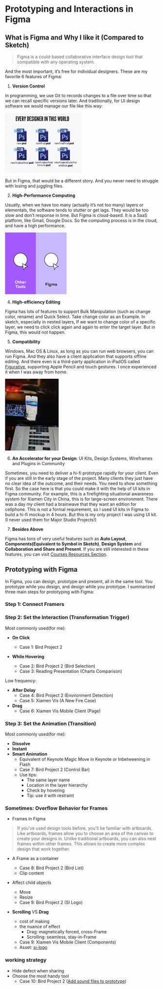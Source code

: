 # Prototyping and Interactions in Figma 

## What is Figma and Why I like it (Compared to Sketch)

> Figma is a could-based collaborative interface design tool that compatible with any operating system. 

And the most important, it’s free for individual designers. These are my favorite 6 features of Figma:

1. **Version Control**

In programming, we use Git to records changes to a file over time so that we can recall specific versions later.  And traditionally, for UI design software we would manage our file like this way: 

<img src="./version_control.png" width="50%" height="50%">

But in Figma, that would be a different story. And you never need to struggle with losing and juggling files. 

2. **High-Performance Computing**

Usually, when we have too many (actually it’s not too many) layers or elementals, the software tends to stutter or get lags. They would be too slow and don’t response in time. But Figma is cloud-based. It is a SaaS platform, like Gmail, Google Docs. So the computing process is in the cloud, and have a high performance.

<img src="./Speed.gif" width="40%" height="40%">

4. **High-efficiency Editing**

Figma has lots of features to support Bulk Manipulation (such as change color, rename) and Quick Select. Take change color as an Example. In sketch, especially in nested layers, If we want to change color of a specific layer, we need to click click again and again to enter the target layer. But in Figma, this would not happen. 

5. **Compatibility**

Windows, Mac OS & Linux, as long as you can run web browsers, you can run Figma. And they also have a client application that supports offline editing. And there even is a third-party application in iPadOS called [Figurative](https://figurative.design), supporting Apple Pencil and touch gestures. 
I once experienced it when I was away from home.

<img src="./compatibility.png" width="35%" height="35%">

6. **An Accelerator for your Design**: UI Kits, Design Systems, Wireframes and Plugins in Community

Sometimes, you need to deliver a hi-fi prototype rapidly for your client. Even if you are still in the early stage of the project. Many clients they just have no clear idea of the outcome, and their needs. You need to show something first. So the case here is that you could make it with the help of UI kits in Figma community. For example, this is a firefighting situational awareness system for Xiamen City in China, this is for large-screen environment.  There was a day my client had a brainwave that they want an edition for cellphone. This is not a formal requirement, so I used UI kits in Figma to build a hi-fi mockup in 4 hours. But this is my only project I was using UI kit. (I never used them for Major Studio Projects!)

7. **Besides Above**

Figma has tons of very useful features such as **Auto Layout**, **Components(Equivalent to **Symbol** in Sketch)**, **Design System** and **Collaboration and Share and Present**. If you are still interested in these features, you can visit [Courses Resources Section](https://www.figma.com/resources/courses/).

## Prototyping with Figma

In Figma, you can design, prototype and present, all in the same tool. You prototype while you design, and design while you prototype. I summarized three main steps for prototyping with Figma:

### Step 1: Connect Framers 

### Step 2: Set the Interaction (Transformation Trigger)

Most commonly used(for me):
- **On Click**
    - Case 1: Bird Project 2

- **While Hovering**
    - Case 2: Bird Project 2 (Bird Selection)
    - Case 3: Reading Presentation (Charts Comparison)

Low frequency:
- **After Delay**
    - Case 4: Bird Project 2 (Environment Detection)
    - Case 5: Xiamen Vis (A New Fire Case)
- **Drag**
    - Case 6: Xiamen Vis Mobile Client (Page)

### Step 3: Set the Animation (Transition)

Most commonly used(for me):
- **Dissolve**
- **Instant**
- **Smart Animation**
    - Equivalent of Keynote Magic Move in Keynote or Inbetweening in Flash
    - Case 7: Bird Project 2 (Control Bar)
    - Use tips:
        - The same layer name
        - Location in the layer hierarchy
        - Check by hovering
        - Tip: use it with restraint

### Sometimes: Overflow Behavior for Frames

- Frames in Figma

> If you've used design tools before, you'll be familiar with artboards. Like artboards, frames allow you to choose an area of the canvas to create your designs in. Unlike traditional artboards, you can also nest frames within other frames. This allows to create more complex design that work together.

- A Frame as a container
    - Case 8: Bird Project 2 (Bird List)
    - Clip content
- Affect child objects
    - Move
    - Resize
    - Case 9: Bird Project 2 (SI Logo)
    
- **Scrolling** VS **Drag**
    - cost of making
    - the nuance of effect
        - Drag: magnetically forced, cross-Frame
        - Scrolling: seamless, stay-in-Frame
    - Case 9: Xiamen Vis Mobile Client (Components)
    - Asset: [si-logo](./si-logo.svg)

### working strategy

- Hide defect when sharing
- Choose the most handy tool
    - Case 10: Bird Project 2 ([Add sound files to prototype](https://www.youtube.com/watch?v=4sKflYAjEyA&feature=youtu.be))